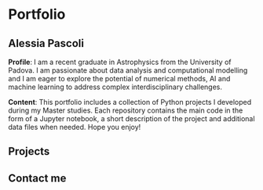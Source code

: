 # Portfolio
## Alessia Pascoli

**Profile**: I am a recent graduate in Astrophysics from the University of Padova. I am passionate about data analysis and computational modelling and I am eager to explore the potential of numerical methods, AI and machine learning to address complex interdisciplinary challenges.

**Content**: This portfolio includes a collection of Python projects I developed during my Master studies. Each repository contains the main code in the form of a Jupyter notebook, a short description of the project and additional data files when needed. Hope you enjoy!

## Projects
[Statistics - Coin toss problem]: [[text](https://github.com/alepascoli99-lab/Statistics-CoinTossProblem.git)]

## Contact me